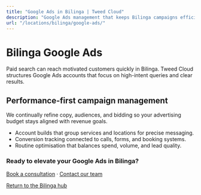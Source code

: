 ```yaml
---
title: "Google Ads in Bilinga | Tweed Cloud"
description: "Google Ads management that keeps Bilinga campaigns efficient and measurable."
url: "/locations/bilinga/google-ads/"
---
```


# Bilinga Google Ads

Paid search can reach motivated customers quickly in Bilinga. Tweed Cloud structures Google Ads accounts that focus on high-intent queries and clear results.

## Performance-first campaign management

We continually refine copy, audiences, and bidding so your advertising budget stays aligned with revenue goals.

- Account builds that group services and locations for precise messaging.
- Conversion tracking connected to calls, forms, and booking systems.
- Routine optimisation that balances spend, volume, and lead quality.

### Ready to elevate your Google Ads in Bilinga?

[Book a consultation](/consultation/) · [Contact our team](/contact/)

[Return to the Bilinga hub](/locations/bilinga/)
